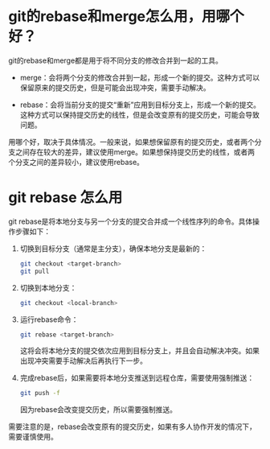 # git的rebase和merge怎么用，用哪个好？

git的rebase和merge都是用于将不同分支的修改合并到一起的工具。

- merge：会将两个分支的修改合并到一起，形成一个新的提交。这种方式可以保留原来的提交历史，但是可能会出现冲突，需要手动解决。

- rebase：会将当前分支的提交“重新”应用到目标分支上，形成一个新的提交。这种方式可以保持提交历史的线性，但是会改变原有的提交历史，可能会导致问题。

用哪个好，取决于具体情况。一般来说，如果想保留原有的提交历史，或者两个分支之间存在较大的差异，建议使用merge。如果想保持提交历史的线性，或者两个分支之间的差异较小，建议使用rebase。

# git rebase 怎么用

git rebase是将本地分支与另一个分支的提交合并成一个线性序列的命令。具体操作步骤如下：

1. 切换到目标分支（通常是主分支），确保本地分支是最新的：

   ```bash
   git checkout <target-branch>
   git pull
   ```

2. 切换到本地分支：

   ```bash
   git checkout <local-branch>
   ```

3. 运行rebase命令：

   ```bash
   git rebase <target-branch>
   ```

   这将会将本地分支的提交依次应用到目标分支上，并且会自动解决冲突。如果出现冲突需要手动解决后再执行下一步。

4. 完成rebase后，如果需要将本地分支推送到远程仓库，需要使用强制推送：

   ```bash
   git push -f
   ```

   因为rebase会改变提交历史，所以需要强制推送。

需要注意的是，rebase会改变原有的提交历史，如果有多人协作开发的情况下，需要谨慎使用。